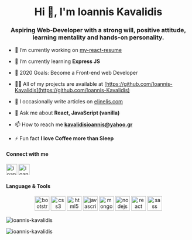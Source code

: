 <h1 align="center">Hi 👋, I'm Ioannis Kavalidis</h1>
<h3 align="center">Aspiring Web-Developer with a strong will, positive attitude, learning mentality and hands-on personality.</h3>

- 🔭 I’m currently working on [my-react-resume](ioannis-kavalidis.github.io/my-react-resume/)

- 🌱 I’m currently learning **Express JS**

- 🥅 2020 Goals: Become a Front-end web Developer

- 👨‍💻 All of my projects are available at [https://github.com/Ioannis-Kavalidis](https://github.com/Ioannis-Kavalidis)

- 📝 I occasionally write articles on [elinelis.com](elinelis.com)

- 💬 Ask me about **React, JavaScript (vanilla)**

- 📫 How to reach me **kavalidisioannis@yahoo.gr**

- ⚡ Fun fact **I love Coffee more than Sleep**

#### Connect with me

<p> 
<a href="https://twitter.com/ioaniskavalidis" target="blank"><img src="https://cdn.jsdelivr.net/npm/simple-icons@3.0.1/icons/twitter.svg" alt="ioaniskavalidis" height="30" width="30" /></a>
<a href="https://linkedin.com/in/ioanniskavalidis" target="blank"><img src="https://cdn.jsdelivr.net/npm/simple-icons@3.0.1/icons/linkedin.svg" alt="ioanniskavalidis" height="30" width="30" /></a>
</p>

#### Language & Tools

<p align="center"><img src="https://devicons.github.io/devicon/devicon.git/icons/bootstrap/bootstrap-plain.svg" alt="bootstrap" width="40" height="40"/> <img src="https://devicons.github.io/devicon/devicon.git/icons/css3/css3-original-wordmark.svg" alt="css3" width="40" height="40"/> <img src="https://devicons.github.io/devicon/devicon.git/icons/html5/html5-original-wordmark.svg" alt="html5" width="40" height="40"/> <img src="https://devicons.github.io/devicon/devicon.git/icons/javascript/javascript-original.svg" alt="javascript" width="40" height="40"/> <img src="https://devicons.github.io/devicon/devicon.git/icons/mongodb/mongodb-original-wordmark.svg" alt="mongodb" width="40" height="40"/> <img src="https://devicons.github.io/devicon/devicon.git/icons/nodejs/nodejs-original-wordmark.svg" alt="nodejs" width="40" height="40"/> <img src="https://devicons.github.io/devicon/devicon.git/icons/react/react-original-wordmark.svg" alt="react" width="40" height="40"/> <img src="https://devicons.github.io/devicon/devicon.git/icons/sass/sass-original.svg" alt="sass" width="40" height="40"/></p><p><img align="left" src="https://github-readme-stats.vercel.app/api/top-langs/?username=ioannis-kavalidis&layout=compact&hide=html" alt="ioannis-kavalidis" /></p>

<br />

<p><img align="center" src="https://github-readme-stats.vercel.app/api?username=ioannis-kavalidis&show_icons=true" alt="ioannis-kavalidis" /></p>
